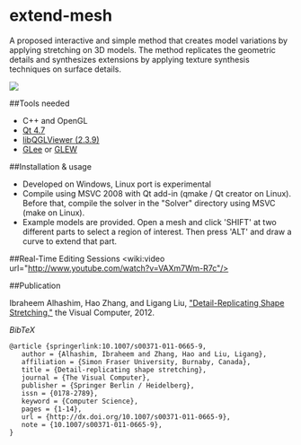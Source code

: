 # extend-mesh
A proposed interactive and simple method that creates model variations by applying stretching on 3D models. The method replicates the geometric details and synthesizes extensions by applying texture synthesis techniques on surface details.

![](http://www.cs.sfu.ca/~iaa7/personal/stretch_idea.png)

##Tools needed
 * C++ and OpenGL
 * [Qt 4.7](http://qt.nokia.com/)
 * [libQGLViewer (2.3.9)](http://www.libqglviewer.com/)
 * [GLee](http://elf-stone.com/glee.php) or [GLEW](http://glew.sourceforge.net/)

##Installation & usage
 * Developed on Windows, Linux port is experimental
 * Compile using MSVC 2008 with Qt add-in (qmake / Qt creator on Linux). Before that, compile the solver in the "Solver" directory using MSVC (make on Linux).
 * Example models are provided. Open a mesh and click 'SHIFT' at two different parts to select a region of interest. Then press 'ALT' and draw a curve to extend that part.

##Real-Time Editing Sessions
<wiki:video url="http://www.youtube.com/watch?v=VAXm7Wm-R7c"/>

##Publication

Ibraheem Alhashim, Hao Zhang, and Ligang Liu, ["Detail-Replicating Shape Stretching,"](http://www.springerlink.com/content/e1812qvx45121783/) the Visual Computer, 2012.

*BibTeX*
```
@article {springerlink:10.1007/s00371-011-0665-9,
   author = {Alhashim, Ibraheem and Zhang, Hao and Liu, Ligang},
   affiliation = {Simon Fraser University, Burnaby, Canada},
   title = {Detail-replicating shape stretching},
   journal = {The Visual Computer},
   publisher = {Springer Berlin / Heidelberg},
   issn = {0178-2789},
   keyword = {Computer Science},
   pages = {1-14},
   url = {http://dx.doi.org/10.1007/s00371-011-0665-9},
   note = {10.1007/s00371-011-0665-9},
}
```
